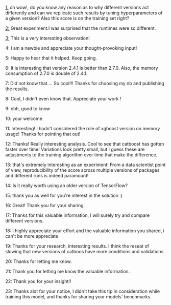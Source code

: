 [1:](https://www.kaggle.com/code/abdulaziz04/simple-approach-using-xgbclassifier/comments) oh wow!, do you know any reason as to why different versions act differently and can we replicate such results by tuning hyperparameters of a given version? Also this score is on the training set right?

[2:](https://www.kaggle.com/code/akioonodera/tps-mar2022-lgbm-regression/comments) Great experiment.I was surprised that the runtimes were so different.

[3:](https://www.kaggle.com/code/alexandershumilin/tabular-playground-series-aug-2022-nn-keras/comments#2011102) This is a very interesting observation!

4: I am a newbie and appreciate your thought-provoking input!

5: Happy to hear that it helped. Keep going.

6: It is interesting that version 2.4.1 is better than 2.7.0. Also, the memory consumption of 2.7.0 is double of 2.4.1.

7: Did not know that…. So cool!!! Thanks for choosing my nb and publishing the results.

8: Cool, I didn't even know that. Appreciate your work !

9: ohh, good to know

10: your welcome 

11: Interesting! I hadn't considered the role of xgboost version on memory usage! Thanks for pointing that out!

12: Thanks! Really interesting analysis. Cool to see that catboost has gotten faster over time! Variations look pretty small, but I guess these are adjustments to the training algorithm over time that make the difference.

13: that's extremely interesting as an experiment! From a data scientist point of view, reproducibility of the score across multiple versions of packages and different runs is indeed paramount!

14: Is it really worth using an older version of TensorFlow?

15: thank you as well for you're interest in the solution :)

16: Great! Thank you for your sharing.

17: Thanks for this valuable information, I will surely try and compare different versions.

18: I highly appreciate your effort and the valuable information you shared, i can't be more appreciate

19: Thanks for your research, interesting results. I think the reseat of slowing that new versions of catboos have more conditions and validations

20: Thanks for letting me know.

21: Thank you for letting me know the valuable information.

22: Thank you for your insight!!

23: Thanks alot for your notice, I didn't take this tip in consideration while training this model, and thanks for sharing your models' benchmarks.


















































































































































































































































































